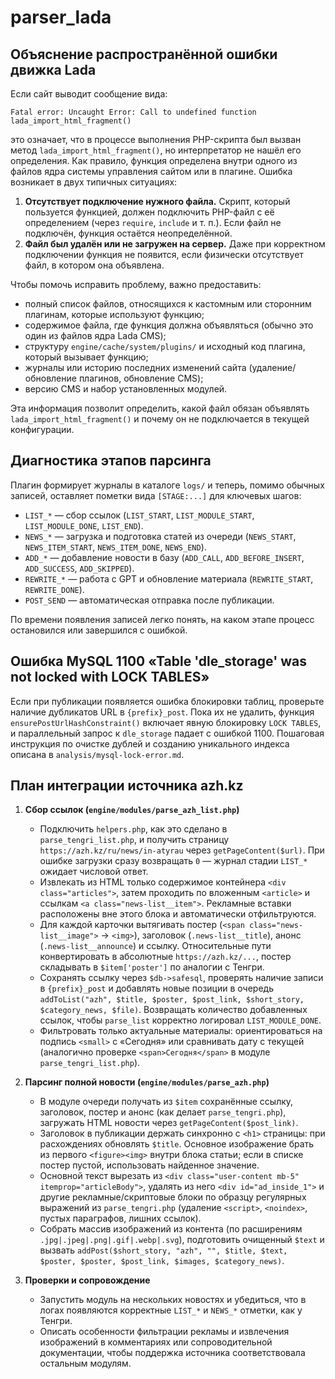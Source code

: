 # parser_lada

## Объяснение распространённой ошибки движка Lada

Если сайт выводит сообщение вида:

```
Fatal error: Uncaught Error: Call to undefined function lada_import_html_fragment()
```

это означает, что в процессе выполнения PHP-скрипта был вызван метод `lada_import_html_fragment()`,
но интерпретатор не нашёл его определения. Как правило, функция определена внутри одного из файлов
ядра системы управления сайтом или в плагине. Ошибка возникает в двух типичных ситуациях:

1. **Отсутствует подключение нужного файла.** Скрипт, который пользуется функцией, должен подключить
   PHP-файл с её определением (через `require`, `include` и т. п.). Если файл не подключён, функция
   остаётся неопределённой.
2. **Файл был удалён или не загружен на сервер.** Даже при корректном подключении функция не появится,
   если физически отсутствует файл, в котором она объявлена.

Чтобы помочь исправить проблему, важно предоставить:

- полный список файлов, относящихся к кастомным или сторонним плагинам, которые используют функцию;
- содержимое файла, где функция должна объявляться (обычно это один из файлов ядра Lada CMS);
- структуру `engine/cache/system/plugins/` и исходный код плагина, который вызывает функцию;
- журналы или историю последних изменений сайта (удаление/обновление плагинов, обновление CMS);
- версию CMS и набор установленных модулей.

Эта информация позволит определить, какой файл обязан объявлять `lada_import_html_fragment()` и
почему он не подключается в текущей конфигурации.

## Диагностика этапов парсинга

Плагин формирует журналы в каталоге `logs/` и теперь, помимо обычных записей, оставляет пометки вида
`[STAGE:...]` для ключевых шагов:

* `LIST_*` — сбор ссылок (`LIST_START`, `LIST_MODULE_START`, `LIST_MODULE_DONE`, `LIST_END`).
* `NEWS_*` — загрузка и подготовка статей из очереди (`NEWS_START`, `NEWS_ITEM_START`, `NEWS_ITEM_DONE`, `NEWS_END`).
* `ADD_*` — добавление новости в базу (`ADD_CALL`, `ADD_BEFORE_INSERT`, `ADD_SUCCESS`, `ADD_SKIPPED`).
* `REWRITE_*` — работа с GPT и обновление материала (`REWRITE_START`, `REWRITE_DONE`).
* `POST_SEND` — автоматическая отправка после публикации.

По времени появления записей легко понять, на каком этапе процесс остановился или завершился с ошибкой.

## Ошибка MySQL 1100 «Table 'dle_storage' was not locked with LOCK TABLES»

Если при публикации появляется ошибка блокировки таблиц, проверьте наличие дубликатов URL в `{prefix}_post`. Пока их не удалить,
функция `ensurePostUrlHashConstraint()` включает явную блокировку `LOCK TABLES`, и параллельный запрос к `dle_storage` падает с
ошибкой 1100. Пошаговая инструкция по очистке дублей и созданию уникального индекса описана в `analysis/mysql-lock-error.md`.

## План интеграции источника azh.kz

1. **Сбор ссылок (`engine/modules/parse_azh_list.php`)**
   * Подключить `helpers.php`, как это сделано в `parse_tengri_list.php`, и получить страницу `https://azh.kz/ru/news/in-atyrau` через `getPageContent($url)`. При ошибке загрузки сразу возвращать `0` — журнал стадии `LIST_*` ожидает числовой ответ.
   * Извлекать из HTML только содержимое контейнера `<div class="articles">`, затем проходить по вложенным `<article>` и ссылкам `<a class="news-list__item">`. Рекламные вставки расположены вне этого блока и автоматически отфильтруются.
   * Для каждой карточки вытягивать постер (`<span class="news-list__image">` → `<img>`), заголовок (`.news-list__title`), анонс (`.news-list__announce`) и ссылку. Относительные пути конвертировать в абсолютные `https://azh.kz/...`, постер складывать в `$item['poster']` по аналогии с Тенгри.
   * Сохранять ссылку через `$db->safesql`, проверять наличие записи в `{prefix}_post` и добавлять новые позиции в очередь `addToList("azh", $title, $poster, $post_link, $short_story, $category_news, $file)`. Возвращать количество добавленных ссылок, чтобы `parse_list` корректно логировал `LIST_MODULE_DONE`.
   * Фильтровать только актуальные материалы: ориентироваться на подпись `<small>` c «Сегодня» или сравнивать дату с текущей (аналогично проверке `<span>Сегодня</span>` в модуле `parse_tengri_list.php`).

2. **Парсинг полной новости (`engine/modules/parse_azh.php`)**
   * В модуле очереди получать из `$item` сохранённые ссылку, заголовок, постер и анонс (как делает `parse_tengri.php`), загружать HTML новости через `getPageContent($post_link)`.
   * Заголовок в публикации держать синхронно с `<h1>` страницы: при расхождениях обновлять `$title`. Основное изображение брать из первого `<figure><img>` внутри блока статьи; если в списке постер пустой, использовать найденное значение.
   * Основной текст вырезать из `<div class="user-content mb-5" itemprop="articleBody">`, удалять из него `<div id="ad_inside_1">` и другие рекламные/скриптовые блоки по образцу регулярных выражений из `parse_tengri.php` (удаление `<script>`, `<noindex>`, пустых параграфов, лишних ссылок).
   * Собрать массив изображений из контента (по расширениям `.jpg|.jpeg|.png|.gif|.webp|.svg`), подготовить очищенный `$text` и вызвать `addPost($short_story, "azh", "", $title, $text, $poster, $poster, $post_link, $images, $category_news)`.

3. **Проверки и сопровождение**
   * Запустить модуль на нескольких новостях и убедиться, что в логах появляются корректные `LIST_*` и `NEWS_*` отметки, как у Тенгри.
   * Описать особенности фильтрации рекламы и извлечения изображений в комментариях или сопроводительной документации, чтобы поддержка источника соответствовала остальным модулям.

